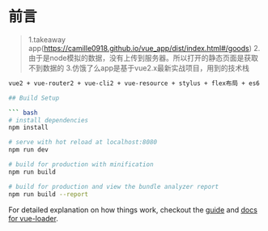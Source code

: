 # 前言

> 1.takeaway app(https://camille0918.github.io/vue_app/dist/index.html#/goods)
> 2.由于是node模拟的数据，没有上传到服务器。所以打开的静态页面是获取不到数据的
> 3.仿饿了么app是基于vue2.x最新实战项目，用到的技术栈
  ``` bash
  vue2 + vue-router2 + vue-cli2 + vue-resource + stylus + flex布局 + es6 + eslint + webpack2

## Build Setup

``` bash
# install dependencies
npm install

# serve with hot reload at localhost:8080
npm run dev

# build for production with minification
npm run build

# build for production and view the bundle analyzer report
npm run build --report
```

For detailed explanation on how things work, checkout the [guide](http://vuejs-templates.github.io/webpack/) and [docs for vue-loader](http://vuejs.github.io/vue-loader).
